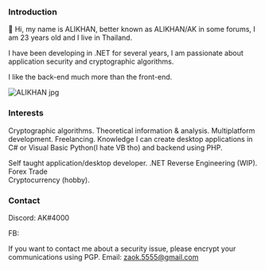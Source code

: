 ### Introduction
👋 Hi, my name is ALIKHAN, better known as ALIKHAN/AK in some forums, I am 23 years old and I live in Thailand.

I have been developing in .NET for several years, I am passionate about application security and cryptographic algorithms.

I like the back-end much more than the front-end.


![ALIKHAN jpg](https://www.img.in.th/images/632029e435479d2916c11b43e1a896e4.md.jpg)

### Interests
Cryptographic algorithms.
Theoretical information & analysis.
Multiplatform development.
Freelancing.
Knowledge
I can create desktop applications in C# or Visual Basic Python(I hate VB tho) and backend using PHP.

Self taught application/desktop developer.
.NET Reverse Engineering (WIP).
Forex Trade  
Cryptocurrency (hobby).

### Contact
Discord: AK#4000

FB: 

If you want to contact me about a security issue, please encrypt your communications using PGP.
Email: zaok.5555@gmail.com
